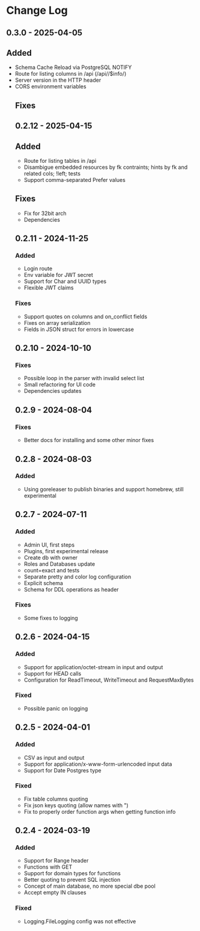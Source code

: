 # Change Log

## 0.3.0 - 2025-04-05

## Added
* Schema Cache Reload via PostgreSQL NOTIFY
* Route for listing columns in /api (/api/<db>/$info/<table>)
* Server version in the HTTP header
* CORS environment variables

## Fixes

## 0.2.12 - 2025-04-15

## Added
* Route for listing tables in /api
* Disambigue embedded resources by fk contraints; hints by fk and related cols; !left; tests
* Support comma-separated Prefer values

## Fixes
* Fix for 32bit arch
* Dependencies

## 0.2.11 - 2024-11-25

### Added
* Login route
* Env variable for JWT secret
* Support for Char and UUID types
* Flexible JWT claims

### Fixes
* Support quotes on columns and on_conflict fields
* Fixes on array serialization
* Fields in JSON struct for errors in lowercase

## 0.2.10 - 2024-10-10

### Fixes
* Possible loop in the parser with invalid select list
* Small refactoring for UI code
* Dependencies updates

## 0.2.9 - 2024-08-04

### Fixes
* Better docs for installing and some other minor fixes

## 0.2.8 - 2024-08-03

### Added
* Using goreleaser to publish binaries and support homebrew, still experimental

## 0.2.7 - 2024-07-11

### Added
* Admin UI, first steps
* Plugins, first experimental release
* Create db with owner
* Roles and Databases update
* count=exact and tests
* Separate pretty and color log configuration
* Explicit schema
* Schema for DDL operations as header

### Fixes
* Some fixes to logging

## 0.2.6 - 2024-04-15

### Added
* Support for application/octet-stream in input and output
* Support for HEAD calls
* Configuration for ReadTimeout, WriteTimeout and RequestMaxBytes

### Fixed
* Possible panic on logging

## 0.2.5 - 2024-04-01

### Added
* CSV as input and output
* Support for application/x-www-form-urlencoded input data
* Support for Date Postgres type

### Fixed
* Fix table columns quoting
* Fix json keys quoting (allow names with ")
* Fix to properly order function args when getting function info

## 0.2.4 - 2024-03-19

### Added
* Support for Range header
* Functions with GET
* Support for domain types for functions
* Better quoting to prevent SQL injection
* Concept of main database, no more special dbe pool
* Accept empty IN clauses 

### Fixed
* Logging.FileLogging config was not effective
